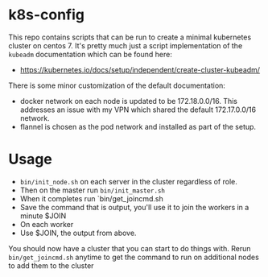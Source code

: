 # k8s-config
This repo contains scripts that can be run to create a minimal kubernetes cluster on centos 7.  It's pretty much just a script implementation of the `kubeadm` documentation  which can be found here: 
* https://kubernetes.io/docs/setup/independent/create-cluster-kubeadm/

There is some minor customization of the default documentation:
* docker network on each node is updated to be 172.18.0.0/16.  This addresses an issue with my VPN which shared the default 172.17.0.0/16 network.
* flannel is chosen as the pod network and installed as part of the setup.

# Usage
* `bin/init_node.sh` on each server in the cluster regardless of role.
*  Then on the master run `bin/init_master.sh`
  * When it completes run `bin/get_joincmd.sh
  * Save the command that is output, you'll use it to join the workers in a minute $JOIN
*  On each worker
  * Use $JOIN, the output from above.

You should now have a cluster that you can start to do things with.  Rerun `bin/get_joincmd.sh` anytime to get the command to run on additional nodes to add them to the cluster

